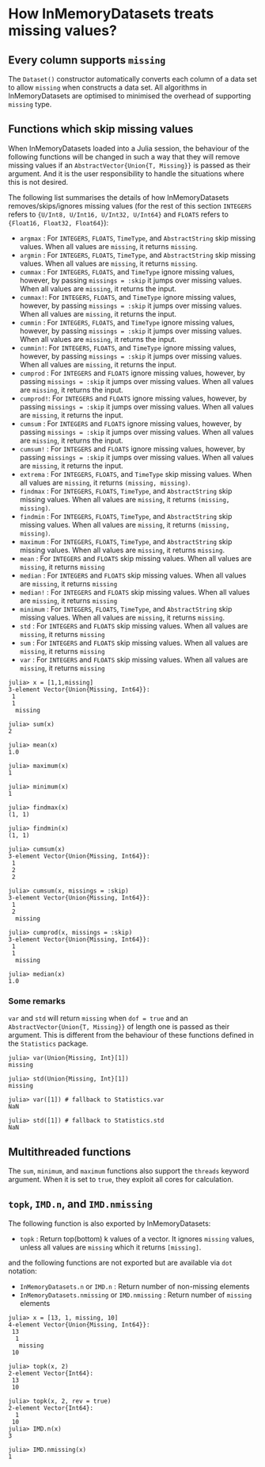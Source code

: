 # How InMemoryDatasets treats missing values?

## Every column supports `missing`

The `Dataset()` constructor automatically converts each column of a data set to allow ‍‍‍‍‍`missing` when constructs a data set. All algorithms in InMemoryDatasets are optimised to minimised the overhead of supporting `missing` type.

## Functions which skip missing values

When InMemoryDatasets loaded into a Julia session, the behaviour of the following functions will be changed in such a way that they will remove missing values if an `AbstractVector{Union{T, Missing}}` is passed as their argument. And it is the user responsibility to handle the situations where this is not desired.

The following list summarises the details of how InMemoryDatasets removes/skips/ignores missing values (for the rest of this section `INTEGERS` refers to `{U/Int8, U/Int16, U/Int32, U/Int64}` and `FLOATS` refers to `{Float16, Float32, Float64}`):

* `argmax` : For `INTEGERS`, `FLOATS`, `TimeType`, and `AbstractString` skip missing values. When all values are `missing`, it returns `missing`.
* `argmin` : For `INTEGERS`, `FLOATS`, `TimeType`, and `AbstractString` skip missing values. When all values are `missing`, it returns `missing`.
* `cummax` : For `INTEGERS`, `FLOATS`, and `TimeType` ignore missing values, however, by passing `missings = :skip` it jumps over missing values. When all values are `missing`, it returns the input.
* `cummax!`: For `INTEGERS`, `FLOATS`, and `TimeType` ignore missing values, however, by passing `missings = :skip` it jumps over missing values. When all values are `missing`, it returns the input.
* `cummin` : For `INTEGERS`, `FLOATS`, and `TimeType` ignore missing values, however, by passing `missings = :skip` it jumps over missing values. When all values are `missing`, it returns the input.
* `cummin!`: For `INTEGERS`, `FLOATS`, and `TimeType` ignore missing values, however, by passing `missings = :skip` it jumps over missing values. When all values are `missing`, it returns the input.
* `cumprod` : For `INTEGERS` and `FLOATS` ignore missing values, however, by passing `missings = :skip` it jumps over missing values. When all values are `missing`, it returns the input.
* `cumprod!`: For `INTEGERS` and `FLOATS` ignore missing values, however, by passing `missings = :skip` it jumps over missing values. When all values are `missing`, it returns the input.
* `cumsum` : For `INTEGERS` and `FLOATS` ignore missing values, however, by passing `missings = :skip` it jumps over missing values. When all values are `missing`, it returns the input.
* `cumsum!` : For `INTEGERS` and `FLOATS` ignore missing values, however, by passing `missings = :skip` it jumps over missing values. When all values are `missing`, it returns the input.
* `extrema` : For `INTEGERS`, `FLOATS`, and `TimeType` skip missing values. When all values are `missing`, it returns `(missing, missing)`.
* `findmax` : For `INTEGERS`, `FLOATS`, `TimeType`, and `AbstractString` skip missing values. When all values are `missing`, it returns `(missing, missing)`.
* `findmin` : For `INTEGERS`, `FLOATS`, `TimeType`, and `AbstractString` skip missing values. When all values are `missing`, it returns `(missing, missing)`.
* `maximum` : For `INTEGERS`, `FLOATS`, `TimeType`, and `AbstractString` skip missing values. When all values are `missing`, it returns `missing`.
* `mean` : For `INTEGERS` and `FLOATS` skip missing values. When all values are `missing`, it returns `missing`
* `median` : For `INTEGERS` and `FLOATS` skip missing values. When all values are `missing`, it returns `missing`
* `median!`  : For `INTEGERS` and `FLOATS` skip missing values. When all values are `missing`, it returns `missing`
* `minimum` : For `INTEGERS`, `FLOATS`, `TimeType`, and `AbstractString` skip missing values. When all values are `missing`, it returns `missing`.
* `std` : For `INTEGERS` and `FLOATS` skip missing values. When all values are `missing`, it returns `missing`
* `sum` : For `INTEGERS` and `FLOATS` skip missing values. When all values are `missing`, it returns `missing`
* `var` : For `INTEGERS` and `FLOATS` skip missing values. When all values are `missing`, it returns `missing`

```jldoctest
julia> x = [1,1,missing]
3-element Vector{Union{Missing, Int64}}:
 1
 1
  missing

julia> sum(x)
2

julia> mean(x)
1.0

julia> maximum(x)
1

julia> minimum(x)
1

julia> findmax(x)
(1, 1)

julia> findmin(x)
(1, 1)

julia> cumsum(x)
3-element Vector{Union{Missing, Int64}}:
 1
 2
 2

julia> cumsum(x, missings = :skip)
3-element Vector{Union{Missing, Int64}}:
 1
 2
  missing

julia> cumprod(x, missings = :skip)
3-element Vector{Union{Missing, Int64}}:
 1
 1
  missing

julia> median(x)
1.0
```

### Some remarks

`var` and `std` will return `missing` when `dof = true` and an `AbstractVector{Union{T, Missing}}` of length one is passed as their argument. This is different from the behaviour of these functions defined in the `Statistics` package.

```jldoctest
julia> var(Union{Missing, Int}[1])
missing

julia> std(Union{Missing, Int}[1])
missing

julia> var([1]) # fallback to Statistics.var
NaN

julia> std([1]) # fallback to Statistics.std
NaN
```

## Multithreaded functions

The `sum`, `minimum`, and `maximum` functions also support the `threads` keyword argument. When it is set to `true`, they exploit all cores for calculation.

## `topk`, `IMD.n`, and `IMD.nmissing`

The following function is also exported by InMemoryDatasets:

* `topk` : Return top(bottom) k values of a vector. It ignores `missing` values, unless all values are `missing` which it returns `[missing]`.

and the following functions are not exported but are available via `dot` notation:

* `InMemoryDatasets.n` or `IMD.n` : Return number of non-missing elements
* `InMemoryDatasets.nmissing` or `IMD.nmissing` : Return number of `missing` elements

```jldoctest
julia> x = [13, 1, missing, 10]
4-element Vector{Union{Missing, Int64}}:
 13
  1
   missing
 10

julia> topk(x, 2)
2-element Vector{Int64}:
 13
 10

julia> topk(x, 2, rev = true)
2-element Vector{Int64}:
  1
 10
julia> IMD.n(x)
3

julia> IMD.nmissing(x)
1
```
